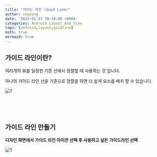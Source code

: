 ```yaml
---
title: "가이드 라인 (Guid Line)"
author: seyoung
date: '2022-01-03 20:30:00 +0900'
categories: Android Layout_And_View
tags: [android,layout,guidline]
math: true
mermaid: true
---
```


## 가이드 라인이란?

여러개의 뷰를 일정한 기준 선에서 정렬할 때 사용하는 것 입니다.

하나의 가이드 라인 선을 기준으로 정렬을 하면 더 쉽게 요소를 배치 할 수 있습니다.

![1](https://user-images.githubusercontent.com/54762273/147922149-5f1340e8-00e9-459d-8be6-5a0c485953ff.jpg)


<br><br><br>

## 가이드 라인 만들기 

**디자인 화면에서 가이드 라인 아이콘 선택 후 사용하고 싶은 가이드라인 선택**

![1](https://user-images.githubusercontent.com/54762273/147921702-a44b5d83-ab1c-45a1-9295-e54ea556d4a4.jpg)

